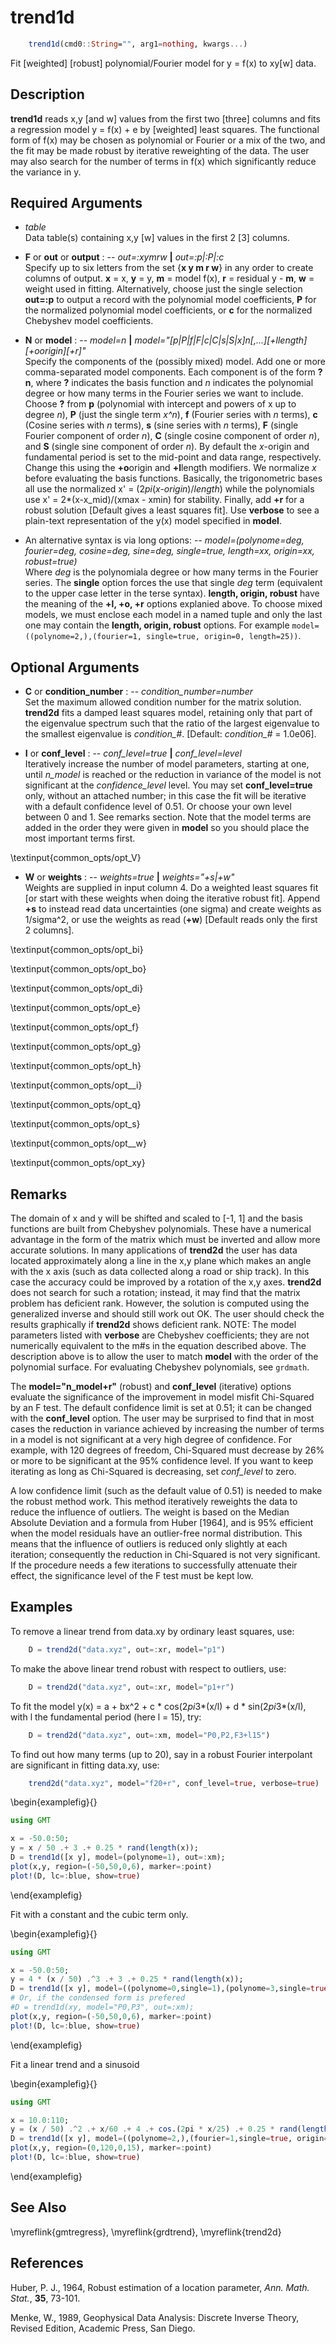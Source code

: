 # trend1d

```julia
	trend1d(cmd0::String="", arg1=nothing, kwargs...)
```

Fit [weighted] [robust] polynomial/Fourier model for y = f(x) to xy[w] data.

Description
-----------

**trend1d** reads x,y [and w] values from the first two [three] columns and fits a regression model
y = f(x) + e by [weighted] least squares. The functional form of f(x) may be chosen as polynomial
or Fourier or a mix of the two, and the fit may be made robust by iterative reweighting of the data.
The user may also search for the number of terms in f(x) which significantly reduce the variance in y.

Required Arguments
------------------

- *table*\
    Data table(s) containing x,y [w] values in the first 2 [3] columns.

- **F** or **out** or **output** : -- *out=:xymrw* **|** *out=:p|:P|:c*\
    Specify up to six letters from the set {**x y m r w**} in any order to create columns of output.
    **x** = x, **y** = y, **m** = model f(x), **r** = residual y - **m**, **w** = weight used in fitting.
    Alternatively, choose just the single selection **out=:p** to output a record with the polynomial
    model coefficients, **P** for the normalized polynomial model coefficients, or **c** for the
    normalized Chebyshev model coefficients.

- **N** or **model** : -- *model=n* **|** *model="[p|P|f|F|c|C|s|S|x]n[,...][+llength][+oorigin][+r]"*\
    Specify the components of the (possibly mixed) model. Add one or more comma-separated model
    components. Each component is of the form **?n**, where **?** indicates the basis function
    and *n* indicates the polynomial degree or how many terms in the Fourier series we want to include.
    Choose **?** from **p** (polynomial with intercept and powers of x up to degree *n*), **P**
    (just the single term *x^n*), **f** (Fourier series with *n* terms), **c** (Cosine series with *n* terms),
    **s** (sine series with *n* terms), **F** (single Fourier component of order *n*), **C** (single
    cosine component of order *n*), and **S** (single sine component of order *n*). By default the
    *x*-origin and fundamental period is set to the mid-point and data range, respectively. Change
    this using the **+o**origin and **+l**length modifiers. We normalize *x* before evaluating the
    basis functions. Basically, the trigonometric bases all use the normalized x' = (2*pi*(*x-origin*)/*length*)
    while the polynomials use x' = 2*(x-x_mid)/(xmax - xmin) for stability. Finally, add **+r** for a
    robust solution [Default gives a least squares fit]. Use **verbose** to see a plain-text
    representation of the y(x) model specified in **model**.

-   An alternative syntax is via long options: -- *model=(polynome=deg, fourier=deg, cosine=deg, sine=deg, single=true, length=xx, origin=xx, robust=true)*\
    Where _deg_ is the polynomiala degree or how many terms in the Fourier series. The **single** option
    forces the use that single _deg_ term (equivalent to the upper case letter in the terse syntax).
    **length, origin, robust** have the meaning of the **+l, +o, +r** options explanied above. To choose mixed
    models, we must enclose each model in a named tuple and only the last one may contain the **length, origin, robust**
    options. For example ``model=((polynome=2,),(fourier=1, single=true, origin=0, length=25))``.

Optional Arguments
------------------

- **C** or **condition_number** : -- *condition\_number=number*\
    Set the maximum allowed condition number for the matrix solution. **trend2d** fits a
    damped least squares model, retaining only that part of the eigenvalue spectrum such
    that the ratio of the largest eigenvalue to the smallest eigenvalue is *condition\_#*.
    [Default: *condition\_#* = 1.0e06].

- **I** or **conf_level** : -- *conf\_level=true* **|** *conf\_level=level*\
    Iteratively increase the number of model parameters, starting at one, until *n\_model* is
    reached or the reduction in variance of the model is not significant at the *confidence\_level*
    level. You may set **conf_level=true** only, without an attached number; in this case the
    fit will be iterative with a default confidence level of 0.51. Or choose your own level
    between 0 and 1. See remarks section. Note that the model terms are added in the order they
    were given in **model** so you should place the most important terms first.

\textinput{common_opts/opt_V}

- **W** or **weights** : -- *weights=true* **|** *weights="+s|+w"*\
    Weights are supplied in input column 4. Do a weighted least squares fit [or start with
    these weights when doing the iterative robust fit]. Append **+s** to instead read data
    uncertainties (one sigma) and create weights as 1/sigma^2, or use the weights as read
    (**+w**) [Default reads only the first 2 columns].

\textinput{common_opts/opt_bi}

\textinput{common_opts/opt_bo}

\textinput{common_opts/opt_di}

\textinput{common_opts/opt_e}

\textinput{common_opts/opt_f}

\textinput{common_opts/opt_g}

\textinput{common_opts/opt_h}

\textinput{common_opts/opt__i}

\textinput{common_opts/opt_q}

\textinput{common_opts/opt_s}

\textinput{common_opts/opt__w}

\textinput{common_opts/opt_xy}

Remarks
-------

The domain of x and y will be shifted and scaled to [-1, 1] and the basis functions are built
from Chebyshev polynomials. These have a numerical advantage in the form of the matrix which
must be inverted and allow more accurate solutions. In many applications of **trend2d** the
user has data located approximately along a line in the x,y plane which makes an angle with
the x axis (such as data collected along a road or ship track). In this case the accuracy could
be improved by a rotation of the x,y axes. **trend2d** does not search for such a rotation;
instead, it may find that the matrix problem has deficient rank.  However, the solution is
computed using the generalized inverse and should still work out OK. The user should check the
results graphically if **trend2d** shows deficient rank. NOTE: The model parameters listed with
**verbose** are Chebyshev coefficients; they are not numerically equivalent to the m#s in the
equation described above. The description above is to allow the user to match **model** with
the order of the polynomial surface. For evaluating Chebyshev polynomials, see `grdmath`.

The **model="n_model+r"** (robust) and **conf_level** (iterative) options evaluate the
significance of the improvement in model misfit Chi-Squared by an F test. The default confidence
limit is set at 0.51; it can be changed with the **conf_level** option. The user may be
surprised to find that in most cases the reduction in variance achieved by increasing the number
of terms in a model is not significant at a very high degree of confidence. For example, with 120
degrees of freedom, Chi-Squared must decrease by 26% or more to be significant at the 95% confidence
level. If you want to keep iterating as long as Chi-Squared is decreasing, set *conf_level* to zero.

A low confidence limit (such as the default value of 0.51) is needed to make the robust method work.
This method iteratively reweights the data to reduce the influence of outliers. The weight is based
on the Median Absolute Deviation and a formula from Huber [1964], and is 95% efficient when the model
residuals have an outlier-free normal distribution. This means that the influence of outliers is
reduced only slightly at each iteration; consequently the reduction in Chi-Squared is not very
significant. If the procedure needs a few iterations to successfully attenuate their effect, the
significance level of the F test must be kept low.

Examples
--------

To remove a linear trend from data.xy by ordinary least squares, use:

```julia
    D = trend2d("data.xyz", out=:xr, model="p1")
```

To make the above linear trend robust with respect to outliers, use:

```julia
    D = trend2d("data.xyz", out=:xr, model="p1+r")
```

To fit the model y(x) = a + bx^2 + c * cos(2*pi*3*(x/l) + d * sin(2*pi*3*(x/l), with l the fundamental period (here l = 15), try:

```julia
    D = trend2d("data.xyz", out=:xm, model="P0,P2,F3+l15")
```

To find out how many terms (up to 20), say in a robust Fourier
interpolant are significant in fitting data.xy, use:

```julia
    trend2d("data.xyz", model="f20+r", conf_level=true, verbose=true)
```

\begin{examplefig}{}
```julia
using GMT

x = -50.0:50;
y = x / 50 .+ 3 .+ 0.25 * rand(length(x));
D = trend1d([x y], model=(polynome=1), out=:xm);
plot(x,y, region=(-50,50,0,6), marker=:point)
plot!(D, lc=:blue, show=true)
```
\end{examplefig}

Fit with a constant and the cubic term only.

\begin{examplefig}{}
```julia
using GMT

x = -50.0:50;
y = 4 * (x / 50) .^3 .+ 3 .+ 0.25 * rand(length(x));
D = trend1d([x y], model=((polynome=0,single=1),(polynome=3,single=true)), out=:xm);
# Or, if the condensed form is prefered
#D = trend1d(xy, model="P0,P3", out=:xm);
plot(x,y, region=(-50,50,0,6), marker=:point)
plot!(D, lc=:blue, show=true)
```
\end{examplefig}

Fit a linear trend and a sinusoid

\begin{examplefig}{}
```julia
using GMT

x = 10.0:110;
y = (x / 50) .^2 .+ x/60 .+ 4 .+ cos.(2pi * x/25) .+ 0.25 * rand(length(x));
D = trend1d([x y], model=((polynome=2,),(fourier=1,single=true, origin=0, length=25)), out=:xm);
plot(x,y, region=(0,120,0,15), marker=:point)
plot!(D, lc=:blue, show=true)
```
\end{examplefig}

See Also
--------

\myreflink{gmtregress}, \myreflink{grdtrend}, \myreflink{trend2d}

References
----------

Huber, P. J., 1964, Robust estimation of a location parameter, *Ann.
Math. Stat.*, **35**, 73-101.

Menke, W., 1989, Geophysical Data Analysis: Discrete Inverse Theory,
Revised Edition, Academic Press, San Diego.
